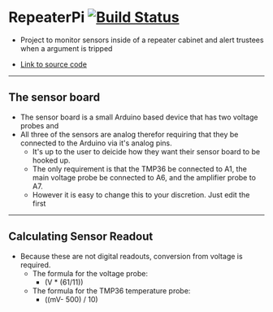 # RepeaterPi [![Build Status](https://travis-ci.org/Ellsworth/RepeaterPi.svg?branch=master)](https://travis-ci.org/Ellsworth/RepeaterPi)
- Project to monitor sensors inside of a repeater cabinet and alert trustees
when a argument is tripped

- [Link to source code](https://github.com/Ellsworth/repeaterpi)

----------

## The sensor board
- The sensor board is a small Arduino based device that has two voltage probes and
- All three of the sensors are analog therefor requiring that they be connected
to the Arduino via it's analog pins.
  - It's up to the user to deicide how they want their sensor board to be hooked
  up.
  - The only requirement is that the TMP36 be connected to A1, the main voltage
  probe be connected to A6, and the amplifier probe to A7.
  - However it is easy to change this to your discretion. Just edit the first

----------
## Calculating Sensor Readout
- Because these are not digital readouts, conversion from voltage is required.
  - The formula for the voltage probe:
    - (V * (61/11))
  - The formula for the TMP36 temperature probe:
    - ((mV- 500) / 10)
